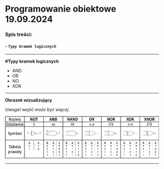 # Programowanie obiektowe 19.09.2024


### Spis treści:
#### - `Typy bramek logicznych`

---

**#Typy bramek logicznych**
- AND
- OR
- NO
- XOR

---

**Obrazek wizualizujący**

*Uwaga! wejść może być więcej*

![image](tak.jpg)

---

